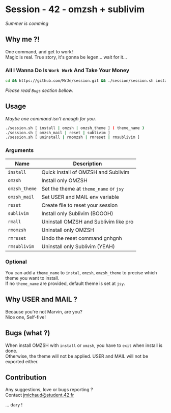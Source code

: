 # Session - 42 - omzsh + sublivim
_Summer is comming_

## Why me ?!
One command, and get to work!<br />
Magic is real. True story, it's gonna be legen... wait for it...

### All I Wanna Do Is `Work Work` And Take Your Money
```bash
cd && https://github.com/MrJe/session.git && ./session/session.sh install
```
_Please read `Bugs` section bellow._

## Usage
_Maybe one command isn't enough for you._
```bash
./session.sh [ install | omzsh | omzsh_theme ] ( theme_name )
./session.sh [ omzsh_mail | reset | sublivim ]
./session.sh [ uninstall | rmomzsh | rmreset | rmsublivim ]
```

### Arguments
| Name          | Description                            |
| ---           | ---                                    |
| `install`     | Quick install of OMZSH and Sublivim    |
| `omzsh`       | Install only OMZSH                     |
| `omzsh_theme` | Set the theme at `theme_name` or `jsy` |
| `omzsh_mail`  | Set USER and MAIL env variable         |
| `reset`       | Create file to reset your session      |
| `sublivim`    | Install only Sublivim (BOOOH)          |
| `rmall`       | Uninstall OMZSH and Sublivim like pro  |
| `rmomzsh`     | Uninstall only OMZSH                   |
| `rmreset`     | Undo the reset command gnhgnh          |
| `rmsublivim`  | Uninstall only Sublivim (YEAH)         |

### Optional
You can add a `theme_name` to `instal`, `omzsh`, `omzsh_theme` to precise which theme you want to install.<br />
If no `theme_name` are provided, default theme is set at `jsy`.

## Why USER and MAIL ?
Because you're not Marvin, are you? <br />
Nice one, Self-five!

## Bugs (what ?)
When install OMZSH with `install` or `omzsh`, you have to `exit` when install is done.<br />
Otherwise, the theme will not be applied. USER and MAIL will not be exported either.

## Contribution
Any suggestions, love or bugs reporting ?<br />
Contact jmichaud@student.42.fr

... dary !
